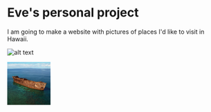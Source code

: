 # Eve's personal project

I am going to make a website with pictures of places I'd like to visit in Hawaii.


![alt text](https://github.com/Eve1994/personal_project/pictures/lanai_shipwreck.jpg.jpg?raw=true)

<img src="pictures/lanai_shipwreck.jpg" alt="Lanai Shipwreck" class="inline" width="100" height="100"/>
